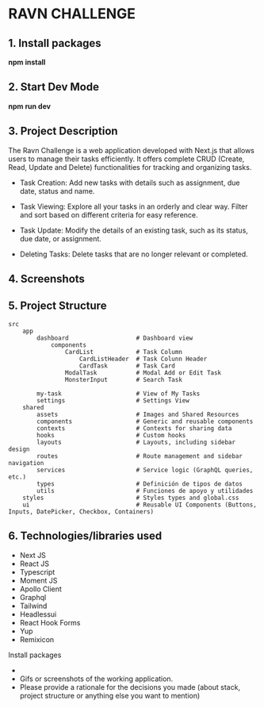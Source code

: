 
# RAVN CHALLENGE

## 1. Install packages
**npm install**


## 2. Start Dev Mode
**npm run dev**

## 3. Project Description

The Ravn Challenge is a web application developed with Next.js that allows users to manage their tasks efficiently. It offers complete CRUD (Create, Read, Update and Delete) functionalities for tracking and organizing tasks.

- Task Creation: Add new tasks with details such as assignment, due date, status and name.

- Task Viewing: Explore all your tasks in an orderly and clear way. Filter and sort based on different criteria for easy reference.

- Task Update: Modify the details of an existing task, such as its status, due date, or assignment.

- Deleting Tasks: Delete tasks that are no longer relevant or completed.

## 4. Screenshots

## 5. Project Structure

    src
        app
            dashboard                   # Dashboard view
                components        
                    CardList            # Task Column
                        CardListHeader  # Task Colunn Header
                        CardTask        # Task Card
                    ModalTask           # Modal Add or Edit Task
                    MonsterInput        # Search Task

            my-task                     # View of My Tasks
            settings                    # Settings View
        shared
            assets                      # Images and Shared Resources
            components                  # Generic and reusable components
            contexts                    # Contexts for sharing data
            hooks                       # Custom hooks
            layouts                     # Layouts, including sidebar design
            routes                      # Route management and sidebar navigation
            services                    # Service logic (GraphQL queries, etc.)
            types                       # Definición de tipos de datos
            utils                       # Funciones de apoyo y utilidades
        styles                          # Styles types and global.css
        ui                              # Reusable UI Components (Buttons, Inputs, DatePicker, Checkbox, Containers)

## 6. Technologies/libraries used

- Next JS
- React JS
- Typescript
- Moment JS
- Apollo Client
- Graphql
- Tailwind
- Headlessui
- React Hook Forms
- Yup
- Remixicon





Install packages

- 
- Gifs or screenshots of the working application.
- Please provide a rationale for the decisions you made (about stack, project structure or anything else you want to mention)
